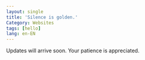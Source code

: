 ```yaml
---
layout: single
title: 'Silence is golden.'
Category: Websites
tags: [hello]
lang: en-EN
---
```

Updates will arrive soon. Your patience is appreciated.

